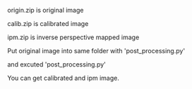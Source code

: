 origin.zip is original image

calib.zip is calibrated image

ipm.zip is inverse perspective mapped image


Put original image into same folder with 'post_processing.py'

and excuted 'post_processing.py'

You can get calibrated and ipm image.
